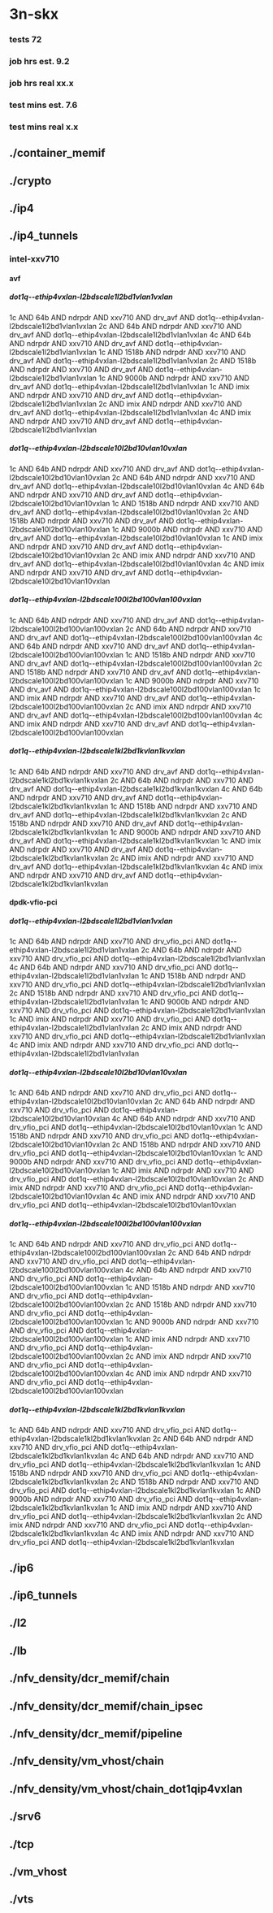 # 3n-skx
### tests 72
### job hrs est. 9.2
### job hrs real xx.x
### test mins est. 7.6
### test mins real x.x
## ./container_memif
## ./crypto
## ./ip4
## ./ip4_tunnels
### intel-xxv710
#### avf
##### dot1q--ethip4vxlan-l2bdscale1l2bd1vlan1vxlan
1c AND 64b AND ndrpdr AND xxv710 AND drv_avf AND dot1q--ethip4vxlan-l2bdscale1l2bd1vlan1vxlan
2c AND 64b AND ndrpdr AND xxv710 AND drv_avf AND dot1q--ethip4vxlan-l2bdscale1l2bd1vlan1vxlan
4c AND 64b AND ndrpdr AND xxv710 AND drv_avf AND dot1q--ethip4vxlan-l2bdscale1l2bd1vlan1vxlan
1c AND 1518b AND ndrpdr AND xxv710 AND drv_avf AND dot1q--ethip4vxlan-l2bdscale1l2bd1vlan1vxlan
2c AND 1518b AND ndrpdr AND xxv710 AND drv_avf AND dot1q--ethip4vxlan-l2bdscale1l2bd1vlan1vxlan
1c AND 9000b AND ndrpdr AND xxv710 AND drv_avf AND dot1q--ethip4vxlan-l2bdscale1l2bd1vlan1vxlan
1c AND imix AND ndrpdr AND xxv710 AND drv_avf AND dot1q--ethip4vxlan-l2bdscale1l2bd1vlan1vxlan
2c AND imix AND ndrpdr AND xxv710 AND drv_avf AND dot1q--ethip4vxlan-l2bdscale1l2bd1vlan1vxlan
4c AND imix AND ndrpdr AND xxv710 AND drv_avf AND dot1q--ethip4vxlan-l2bdscale1l2bd1vlan1vxlan
##### dot1q--ethip4vxlan-l2bdscale10l2bd10vlan10vxlan
1c AND 64b AND ndrpdr AND xxv710 AND drv_avf AND dot1q--ethip4vxlan-l2bdscale10l2bd10vlan10vxlan
2c AND 64b AND ndrpdr AND xxv710 AND drv_avf AND dot1q--ethip4vxlan-l2bdscale10l2bd10vlan10vxlan
4c AND 64b AND ndrpdr AND xxv710 AND drv_avf AND dot1q--ethip4vxlan-l2bdscale10l2bd10vlan10vxlan
1c AND 1518b AND ndrpdr AND xxv710 AND drv_avf AND dot1q--ethip4vxlan-l2bdscale10l2bd10vlan10vxlan
2c AND 1518b AND ndrpdr AND xxv710 AND drv_avf AND dot1q--ethip4vxlan-l2bdscale10l2bd10vlan10vxlan
1c AND 9000b AND ndrpdr AND xxv710 AND drv_avf AND dot1q--ethip4vxlan-l2bdscale10l2bd10vlan10vxlan
1c AND imix AND ndrpdr AND xxv710 AND drv_avf AND dot1q--ethip4vxlan-l2bdscale10l2bd10vlan10vxlan
2c AND imix AND ndrpdr AND xxv710 AND drv_avf AND dot1q--ethip4vxlan-l2bdscale10l2bd10vlan10vxlan
4c AND imix AND ndrpdr AND xxv710 AND drv_avf AND dot1q--ethip4vxlan-l2bdscale10l2bd10vlan10vxlan
##### dot1q--ethip4vxlan-l2bdscale100l2bd100vlan100vxlan
1c AND 64b AND ndrpdr AND xxv710 AND drv_avf AND dot1q--ethip4vxlan-l2bdscale100l2bd100vlan100vxlan
2c AND 64b AND ndrpdr AND xxv710 AND drv_avf AND dot1q--ethip4vxlan-l2bdscale100l2bd100vlan100vxlan
4c AND 64b AND ndrpdr AND xxv710 AND drv_avf AND dot1q--ethip4vxlan-l2bdscale100l2bd100vlan100vxlan
1c AND 1518b AND ndrpdr AND xxv710 AND drv_avf AND dot1q--ethip4vxlan-l2bdscale100l2bd100vlan100vxlan
2c AND 1518b AND ndrpdr AND xxv710 AND drv_avf AND dot1q--ethip4vxlan-l2bdscale100l2bd100vlan100vxlan
1c AND 9000b AND ndrpdr AND xxv710 AND drv_avf AND dot1q--ethip4vxlan-l2bdscale100l2bd100vlan100vxlan
1c AND imix AND ndrpdr AND xxv710 AND drv_avf AND dot1q--ethip4vxlan-l2bdscale100l2bd100vlan100vxlan
2c AND imix AND ndrpdr AND xxv710 AND drv_avf AND dot1q--ethip4vxlan-l2bdscale100l2bd100vlan100vxlan
4c AND imix AND ndrpdr AND xxv710 AND drv_avf AND dot1q--ethip4vxlan-l2bdscale100l2bd100vlan100vxlan
##### dot1q--ethip4vxlan-l2bdscale1kl2bd1kvlan1kvxlan
1c AND 64b AND ndrpdr AND xxv710 AND drv_avf AND dot1q--ethip4vxlan-l2bdscale1kl2bd1kvlan1kvxlan
2c AND 64b AND ndrpdr AND xxv710 AND drv_avf AND dot1q--ethip4vxlan-l2bdscale1kl2bd1kvlan1kvxlan
4c AND 64b AND ndrpdr AND xxv710 AND drv_avf AND dot1q--ethip4vxlan-l2bdscale1kl2bd1kvlan1kvxlan
1c AND 1518b AND ndrpdr AND xxv710 AND drv_avf AND dot1q--ethip4vxlan-l2bdscale1kl2bd1kvlan1kvxlan
2c AND 1518b AND ndrpdr AND xxv710 AND drv_avf AND dot1q--ethip4vxlan-l2bdscale1kl2bd1kvlan1kvxlan
1c AND 9000b AND ndrpdr AND xxv710 AND drv_avf AND dot1q--ethip4vxlan-l2bdscale1kl2bd1kvlan1kvxlan
1c AND imix AND ndrpdr AND xxv710 AND drv_avf AND dot1q--ethip4vxlan-l2bdscale1kl2bd1kvlan1kvxlan
2c AND imix AND ndrpdr AND xxv710 AND drv_avf AND dot1q--ethip4vxlan-l2bdscale1kl2bd1kvlan1kvxlan
4c AND imix AND ndrpdr AND xxv710 AND drv_avf AND dot1q--ethip4vxlan-l2bdscale1kl2bd1kvlan1kvxlan
#### dpdk-vfio-pci
##### dot1q--ethip4vxlan-l2bdscale1l2bd1vlan1vxlan
1c AND 64b AND ndrpdr AND xxv710 AND drv_vfio_pci AND dot1q--ethip4vxlan-l2bdscale1l2bd1vlan1vxlan
2c AND 64b AND ndrpdr AND xxv710 AND drv_vfio_pci AND dot1q--ethip4vxlan-l2bdscale1l2bd1vlan1vxlan
4c AND 64b AND ndrpdr AND xxv710 AND drv_vfio_pci AND dot1q--ethip4vxlan-l2bdscale1l2bd1vlan1vxlan
1c AND 1518b AND ndrpdr AND xxv710 AND drv_vfio_pci AND dot1q--ethip4vxlan-l2bdscale1l2bd1vlan1vxlan
2c AND 1518b AND ndrpdr AND xxv710 AND drv_vfio_pci AND dot1q--ethip4vxlan-l2bdscale1l2bd1vlan1vxlan
1c AND 9000b AND ndrpdr AND xxv710 AND drv_vfio_pci AND dot1q--ethip4vxlan-l2bdscale1l2bd1vlan1vxlan
1c AND imix AND ndrpdr AND xxv710 AND drv_vfio_pci AND dot1q--ethip4vxlan-l2bdscale1l2bd1vlan1vxlan
2c AND imix AND ndrpdr AND xxv710 AND drv_vfio_pci AND dot1q--ethip4vxlan-l2bdscale1l2bd1vlan1vxlan
4c AND imix AND ndrpdr AND xxv710 AND drv_vfio_pci AND dot1q--ethip4vxlan-l2bdscale1l2bd1vlan1vxlan
##### dot1q--ethip4vxlan-l2bdscale10l2bd10vlan10vxlan
1c AND 64b AND ndrpdr AND xxv710 AND drv_vfio_pci AND dot1q--ethip4vxlan-l2bdscale10l2bd10vlan10vxlan
2c AND 64b AND ndrpdr AND xxv710 AND drv_vfio_pci AND dot1q--ethip4vxlan-l2bdscale10l2bd10vlan10vxlan
4c AND 64b AND ndrpdr AND xxv710 AND drv_vfio_pci AND dot1q--ethip4vxlan-l2bdscale10l2bd10vlan10vxlan
1c AND 1518b AND ndrpdr AND xxv710 AND drv_vfio_pci AND dot1q--ethip4vxlan-l2bdscale10l2bd10vlan10vxlan
2c AND 1518b AND ndrpdr AND xxv710 AND drv_vfio_pci AND dot1q--ethip4vxlan-l2bdscale10l2bd10vlan10vxlan
1c AND 9000b AND ndrpdr AND xxv710 AND drv_vfio_pci AND dot1q--ethip4vxlan-l2bdscale10l2bd10vlan10vxlan
1c AND imix AND ndrpdr AND xxv710 AND drv_vfio_pci AND dot1q--ethip4vxlan-l2bdscale10l2bd10vlan10vxlan
2c AND imix AND ndrpdr AND xxv710 AND drv_vfio_pci AND dot1q--ethip4vxlan-l2bdscale10l2bd10vlan10vxlan
4c AND imix AND ndrpdr AND xxv710 AND drv_vfio_pci AND dot1q--ethip4vxlan-l2bdscale10l2bd10vlan10vxlan
##### dot1q--ethip4vxlan-l2bdscale100l2bd100vlan100vxlan
1c AND 64b AND ndrpdr AND xxv710 AND drv_vfio_pci AND dot1q--ethip4vxlan-l2bdscale100l2bd100vlan100vxlan
2c AND 64b AND ndrpdr AND xxv710 AND drv_vfio_pci AND dot1q--ethip4vxlan-l2bdscale100l2bd100vlan100vxlan
4c AND 64b AND ndrpdr AND xxv710 AND drv_vfio_pci AND dot1q--ethip4vxlan-l2bdscale100l2bd100vlan100vxlan
1c AND 1518b AND ndrpdr AND xxv710 AND drv_vfio_pci AND dot1q--ethip4vxlan-l2bdscale100l2bd100vlan100vxlan
2c AND 1518b AND ndrpdr AND xxv710 AND drv_vfio_pci AND dot1q--ethip4vxlan-l2bdscale100l2bd100vlan100vxlan
1c AND 9000b AND ndrpdr AND xxv710 AND drv_vfio_pci AND dot1q--ethip4vxlan-l2bdscale100l2bd100vlan100vxlan
1c AND imix AND ndrpdr AND xxv710 AND drv_vfio_pci AND dot1q--ethip4vxlan-l2bdscale100l2bd100vlan100vxlan
2c AND imix AND ndrpdr AND xxv710 AND drv_vfio_pci AND dot1q--ethip4vxlan-l2bdscale100l2bd100vlan100vxlan
4c AND imix AND ndrpdr AND xxv710 AND drv_vfio_pci AND dot1q--ethip4vxlan-l2bdscale100l2bd100vlan100vxlan
##### dot1q--ethip4vxlan-l2bdscale1kl2bd1kvlan1kvxlan
1c AND 64b AND ndrpdr AND xxv710 AND drv_vfio_pci AND dot1q--ethip4vxlan-l2bdscale1kl2bd1kvlan1kvxlan
2c AND 64b AND ndrpdr AND xxv710 AND drv_vfio_pci AND dot1q--ethip4vxlan-l2bdscale1kl2bd1kvlan1kvxlan
4c AND 64b AND ndrpdr AND xxv710 AND drv_vfio_pci AND dot1q--ethip4vxlan-l2bdscale1kl2bd1kvlan1kvxlan
1c AND 1518b AND ndrpdr AND xxv710 AND drv_vfio_pci AND dot1q--ethip4vxlan-l2bdscale1kl2bd1kvlan1kvxlan
2c AND 1518b AND ndrpdr AND xxv710 AND drv_vfio_pci AND dot1q--ethip4vxlan-l2bdscale1kl2bd1kvlan1kvxlan
1c AND 9000b AND ndrpdr AND xxv710 AND drv_vfio_pci AND dot1q--ethip4vxlan-l2bdscale1kl2bd1kvlan1kvxlan
1c AND imix AND ndrpdr AND xxv710 AND drv_vfio_pci AND dot1q--ethip4vxlan-l2bdscale1kl2bd1kvlan1kvxlan
2c AND imix AND ndrpdr AND xxv710 AND drv_vfio_pci AND dot1q--ethip4vxlan-l2bdscale1kl2bd1kvlan1kvxlan
4c AND imix AND ndrpdr AND xxv710 AND drv_vfio_pci AND dot1q--ethip4vxlan-l2bdscale1kl2bd1kvlan1kvxlan
## ./ip6
## ./ip6_tunnels
## ./l2
## ./lb
## ./nfv_density/dcr_memif/chain
## ./nfv_density/dcr_memif/chain_ipsec
## ./nfv_density/dcr_memif/pipeline
## ./nfv_density/vm_vhost/chain
## ./nfv_density/vm_vhost/chain_dot1qip4vxlan
## ./srv6
## ./tcp
## ./vm_vhost
## ./vts
